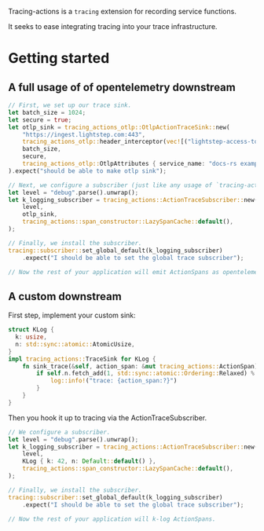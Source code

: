 Tracing-actions is a `tracing` extension for recording service functions.

It seeks to ease integrating tracing into your trace infrastructure.

# Getting started

## A full usage of of opentelemetry downstream
```rust
// First, we set up our trace sink.
let batch_size = 1024;
let secure = true;
let otlp_sink = tracing_actions_otlp::OtlpActionTraceSink::new(
    "https://ingest.lightstep.com:443",
    tracing_actions_otlp::header_interceptor(vec![("lightstep-access-token", std::env::var("token").unwrap_or_else(|_| "none".to_string()))]),
    batch_size,
    secure,
    tracing_actions_otlp::OtlpAttributes { service_name: "docs-rs example".to_string(), other_attributes: None }
).expect("should be able to make otlp sink");

// Next, we configure a subscriber (just like any usage of `tracing-actions`)
let level = "debug".parse().unwrap();
let k_logging_subscriber = tracing_actions::ActionTraceSubscriber::new(
    level,
    otlp_sink,
    tracing_actions::span_constructor::LazySpanCache::default(),
);

// Finally, we install the subscriber.
tracing::subscriber::set_global_default(k_logging_subscriber)
    .expect("I should be able to set the global trace subscriber");

// Now the rest of your application will emit ActionSpans as opentelemetry spans to Lightstep.
```

## A custom downstream
First step, implement your custom sink:
```rust
struct KLog {
  k: usize,
  n: std::sync::atomic::AtomicUsize,
}
impl tracing_actions::TraceSink for KLog {
    fn sink_trace(&self, action_span: &mut tracing_actions::ActionSpan) {
        if self.n.fetch_add(1, std::sync::atomic::Ordering::Relaxed) % self.k == 0 {
            log::info!("trace: {action_span:?}")
        }
    }
}
```

Then you hook it up to tracing via the ActionTraceSubscriber.
```rust
// We configure a subscriber.
let level = "debug".parse().unwrap();
let k_logging_subscriber = tracing_actions::ActionTraceSubscriber::new(
    level,
    KLog { k: 42, n: Default::default() },
    tracing_actions::span_constructor::LazySpanCache::default(),
);

// Finally, we install the subscriber.
tracing::subscriber::set_global_default(k_logging_subscriber)
    .expect("I should be able to set the global trace subscriber");

// Now the rest of your application will k-log ActionSpans.
```
